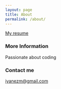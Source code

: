 ```yaml
---
layout: page
title: About
permalink: /about/
---
```


[My resume](https://github.com/TiaIvonne/docs/blob/master/CV%20Ivonne%20Mendoza%20en%20-%20Documentos%20de%20Google.pdf)

### More Information

Passionate about coding

### Contact me

[iyanezm@gmail.com](mailto:iyanezm@gmail.com)